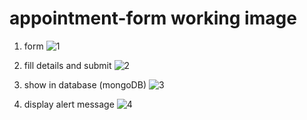 # appointment-form working image

1) form
![1](https://user-images.githubusercontent.com/72092835/227786249-350ab3e7-2a85-4b55-bc6e-f4590bfbe919.png)


2) fill details and submit
![2](https://user-images.githubusercontent.com/72092835/227786275-78597822-8c4a-4f1a-bcae-31bf27e95435.png)


3) show in database (mongoDB)
![3](https://user-images.githubusercontent.com/72092835/227786398-9d868e86-65a9-461f-b5e5-80cab16c9a89.png)


4) display alert message
![4](https://user-images.githubusercontent.com/72092835/227786425-9995996d-d48c-42d8-9af2-881b50d6d897.png)
